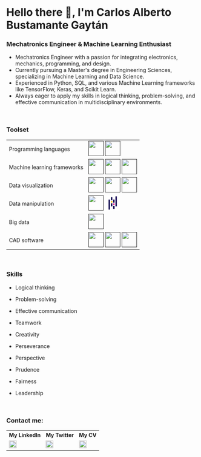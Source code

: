 # Hello there 👋, I'm Carlos Alberto Bustamante Gaytán

### Mechatronics Engineer & Machine Learning Enthusiast

- Mechatronics Engineer with a passion for integrating electronics, mechanics, programming, and design.
- Currently pursuing a Master's degree in Engineering Sciences, specializing in Machine Learning and Data Science.
- Experienced in Python, SQL, and various Machine Learning frameworks like TensorFlow, Keras, and Scikit Learn.
- Always eager to apply my skills in logical thinking, problem-solving, and effective communication in multidisciplinary environments.

<br>

### Toolset

<table>
    <tr>
        <td>Programming languages</td>
        <td>
            <a href=""><img src="https://www.vectorlogo.zone/logos/python/python-icon.svg"width="40" height="40"/></a>
            <a href=""><img src="https://www.vectorlogo.zone/logos/arduino/arduino-icon.svg"width="40" height="40"/></a>
        </td>
    </tr>
    <tr>
        <td>Machine learning frameworks</td>
        <td>
            <a href=""><img src="https://api.accredible.com/v1/frontend/credential_website_embed_image/badge/79055559"width="40" height="40"/></a>
            <a href=""><img src="https://www.vectorlogo.zone/logos/pytorch/pytorch-icon.svg"width="40" height="40"/></a>
            <a href=""><img src="https://upload.wikimedia.org/wikipedia/commons/0/05/Scikit_learn_logo_small.svg"width="40" height="40"/></a>
        </td>
    </tr>
    <tr>
        <td>Data visualization</td>
        <td>
            <a href=""><img src="https://www.vectorlogo.zone/logos/plot_ly/plot_ly-icon.svg"width="40" height="40"/></a>
            <a href=""><img src="https://raw.githubusercontent.com/gilbarbara/logos/c8749cfc4be0e67a266be0554282d73d967db910/logos/seaborn-icon.svg"width="40" height="40"/></a>
            <a href=""><img src="https://upload.wikimedia.org/wikipedia/commons/8/84/Matplotlib_icon.svg"width="40" height="40"/></a>
        </td>
    </tr>
    <tr>
        <td>Data manipulation</td>
        <td>
            <a href=""><img src="https://www.vectorlogo.zone/logos/numpy/numpy-icon.svg"width="40" height="40"/></a>
            <a href=""><img src="https://raw.githubusercontent.com/devicons/devicon/1119b9f84c0290e0f0b38982099a2bd027a48bf1/icons/pandas/pandas-original.svg"width="40" height="40"/></a>
        </td>
    </tr>
    <tr>
        <td>Big data</td>
        <td>
            <a href=""><img src="https://www.vectorlogo.zone/logos/apache_spark/apache_spark-icon.svg"width="40" height="40"/></a>
        </td>
    </tr>
    <tr>
        <td>CAD software</td>
        <td>
            <a href=""><img src="https://upload.wikimedia.org/wikipedia/de/6/6b/CATIA_logo.svg"width="40" height="40"/></a>
            <a href=""><img src="https://upload.wikimedia.org/wikipedia/commons/thumb/0/0a/Autodesk_Logo_A_only.svg/174px-Autodesk_Logo_A_only.svg.png?20191031152945"width="40" height="40"/></a>
            <a href=""><img src="https://upload.wikimedia.org/wikipedia/en/5/51/Siemens_NX_Logo.png"width="40" height="40"/></a>
        </td>
    </tr>
</table>

<br>

### Skills
- Logical thinking
- Problem-solving
- Effective communication
- Teamwork
- Creativity
- Perseverance
- Perspective
- Prudence
- Fairness
- Leadership

  <br>

### Contact me:

<table>
    <tr>
        <th>My LinkedIn</th>
        <th>My Twitter</th>
        <th>My CV</th>
    </tr>
    <tr>
        <td>
            <a href="https://www.linkedin.com/in/carlosbg98/"><img src="https://www.vectorlogo.zone/logos/linkedin/linkedin-icon.svg" width="20" height="20"/></a>
        </td>
        <td>
            <a href="https://twitter.com/djcharlyfive"><img src="https://www.vectorlogo.zone/logos/twitter/twitter-icon.svg" width="20" height="20"/></a>
        </td>
        <td>
            <a href="https://drive.google.com/file/d/1VwWyHyRL2FvX7bR9Onyw2nBpYF537F41/view?usp=sharing"><img src="https://cdn-icons-png.flaticon.com/512/2666/2666421.png" width="20" height="20"/></a>
        </td>
    </tr>
</table>
